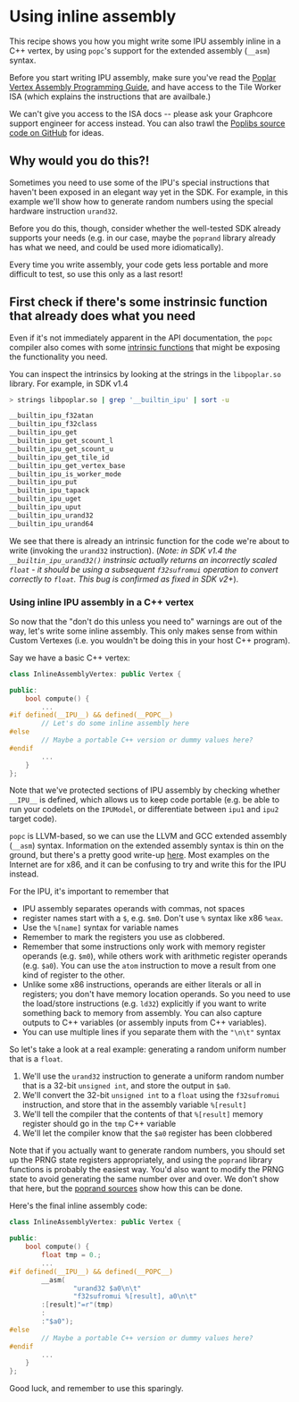 # Using inline assembly
This recipe shows you how you might write some IPU assembly inline in a C++ vertex, by using `popc`'s support for the
extended assembly (`__asm`) syntax.

Before you start writing IPU assembly, make sure you've read the [Poplar Vertex Assembly Programming Guide](https://docs.graphcore.ai/projects/assembly-programming/), 
and have access to the Tile Worker ISA (which explains
the instructions that are availbale.) 

We can't give you access to the ISA docs -- please ask your Graphcore support engineer
for access instead. You can also trawl the [Poplibs source code on GitHub](https://github.com/graphcore/poplibs) for ideas.


## Why would you do this?!
Sometimes you need to use some of the IPU's special instructions that haven't been exposed in an elegant way yet in the SDK.
For example, in this example we'll show how to generate random numbers using the special hardware instruction `urand32`.

Before you do this, though, consider whether the well-tested SDK already supports your needs (e.g. in our case, 
maybe the `poprand` library already has what we need, and could be used more idiomatically).

Every time you write assembly, your code gets less portable and more difficult to test, so use this only as a last resort!

## First check if there's some instrinsic function that already does what you need
Even if it's not immediately apparent in the API documentation, the `popc` compiler also
comes with some [intrinsic functions](https://en.wikipedia.org/wiki/Intrinsic_function) that might be exposing the functionality you need.

You can inspect the intrinsics by looking at the strings in the `libpoplar.so` library. For example, in SDK v1.4
```sh
> strings libpoplar.so | grep '__builtin_ipu' | sort -u 

__builtin_ipu_f32atan
__builtin_ipu_f32class
__builtin_ipu_get
__builtin_ipu_get_scount_l
__builtin_ipu_get_scount_u
__builtin_ipu_get_tile_id
__builtin_ipu_get_vertex_base
__builtin_ipu_is_worker_mode
__builtin_ipu_put
__builtin_ipu_tapack
__builtin_ipu_uget
__builtin_ipu_uput
__builtin_ipu_urand32
__builtin_ipu_urand64
```

We see that there is already an intrinsic function for the code we're about to write (invoking the `urand32` instruction).
(_Note: in SDK v1.4 the `__builtin_ipu_urand32()` instrinsic actually returns an incorrectly scaled `float` - it should be using
a subsequent `f32sufromui` operation to convert correctly to `float`. This bug is confirmed as fixed in SDK v2+_).


### Using inline IPU assembly in a C++ vertex
So now that the "don't do this unless you need to" warnings are out of the way, let's write some inline assembly.
This only makes sense from within Custom Vertexes (i.e. you wouldn't be doing this in your host C++ program).

Say we have a basic C++ vertex:
```C++
class InlineAssemblyVertex: public Vertex {

public:
    bool compute() {
        ...
#if defined(__IPU__) && defined(__POPC__)
        // Let's do some inline assembly here
#else
        // Maybe a portable C++ version or dummy values here?
#endif        
        ...
    }    
};
```

Note that we've protected sections of IPU assembly by checking whether `__IPU__` is defined, which allows us to keep code portable 
(e.g. be able to run your codelets on the `IPUModel`, or differentiate between `ipu1` and `ipu2` target code).

`popc` is LLVM-based, so we can use the LLVM and GCC extended assembly (`__asm`) syntax. Information on the extended assembly syntax
is thin on the ground, but there's a pretty good write-up 
[here](https://www.felixcloutier.com/documents/gcc-asm.html). Most examples on the Internet are for
x86, and it can be confusing to try and write this for the IPU instead.

For the IPU, it's important to remember that 
* IPU assembly separates operands with commas, not spaces
* register names start with a `$`, e.g. `$m0`. Don't use `%` syntax like x86 `%eax`.
* Use the `%[name]` syntax for variable names
* Remember to mark the registers you use as clobbered.
* Remember that some instructions only work with memory register operands (e.g. `$m0`), while others work with
  arithmetic register operands (e.g. `$a0`). You can use the `atom` instruction to move a result from one kind of register to the other.
* Unlike some x86 instructions, operands are either literals or all in registers; you don't have memory location operands.
  So you need to use the load/store instructions (e.g. `ld32`) explicitly if you want to write something back to memory
  from assembly. You can also capture outputs to C++ variables (or assembly inputs from C++ variables).
* You can use multiple lines if you separate them with the `"\n\t"` syntax  

   
So let's take a look at a real example: generating a random uniform number that is a `float`. 
1. We'll use the `urand32` instruction to generate a uniform random number that is a 32-bit `unsigned int`, and 
store the output in `$a0`.
2. We'll convert the 32-bit `unsigned int` to a `float` using the `f32sufromui` instruction, and store that in the assembly variable `%[result]`
4. We'll tell the compiler that the contents of that `%[result]` memory register should go in the `tmp` C++ variable
5. We'll let the compiler know that the `$a0` register has been clobbered

Note that if you actually want to generate random numbers, you should set up the PRNG state registers appropriately, and using the
`poprand` library functions is probably the easiest way. You'd also want to modify the PRNG state
to avoid generating the same number over and over. We don't show that here, but the [poprand sources](https://github.com/graphcore/poplibs/blob/2bc6b6f3d40863c928b935b5da88f40ddd77078e/lib/poprand/codelets/asm/Seeds.S)
show how this can be done.

Here's the final inline assembly code:

```C++
class InlineAssemblyVertex: public Vertex {

public:
    bool compute() {
        float tmp = 0.;
        ...
#if defined(__IPU__) && defined(__POPC__)
        __asm(
                "urand32 $a0\n\t"
                "f32sufromui %[result], a0\n\t"
        :[result]"=r"(tmp)
        :
        :"$a0");
#else
        // Maybe a portable C++ version or dummy values here?
#endif        
        ...
    }    
};
```

Good luck, and remember to use this sparingly.


